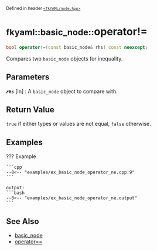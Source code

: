 <small>Defined in header [`<fkYAML/node.hpp>`](https://github.com/fktn-k/fkYAML/blob/develop/include/fkYAML/node.hpp)</small>

# <small>fkyaml::basic_node::</small>operator!=

```cpp
bool operator!=(const basic_node& rhs) const noexcept;
```

Compares two `basic_node` objects for inequality.  

## **Parameters**

***`rhs`*** [in]
:   A `basic_node` object to compare with.

## **Return Value**

`true` if either types or values are not equal, `false` otherwise.

## **Examples**

??? Example

    ```cpp
    --8<-- "examples/ex_basic_node_operator_ne.cpp:9"
    ```

    output:
    ```bash
    --8<-- "examples/ex_basic_node_operator_ne.output"
    ```

## **See Also**

* [basic_node](index.md)
* [operator==](operator_eq.md)
